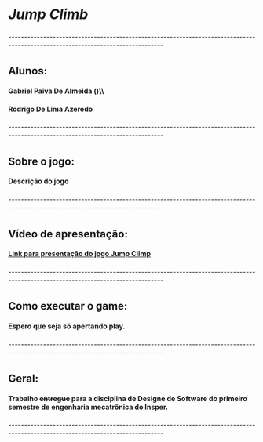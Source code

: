 # **_Jump Climb_**

###### -------------------------------------------------------------------------------------------------------------------------------

## Alunos:

#### Gabriel Paiva De Almeida ()\\\

#### Rodrigo De Lima Azeredo

###### -------------------------------------------------------------------------------------------------------------------------------

## Sobre o jogo:

#### Descrição do jogo

###### -------------------------------------------------------------------------------------------------------------------------------

## Vídeo de apresentação:

#### [Link para presentação do jogo Jump Climp](https://www.instagram.com/gabrielalmeida._/?hl=pt-br)

###### -------------------------------------------------------------------------------------------------------------------------------

## Como executar o game:

#### Espero que seja só apertando play.

###### -------------------------------------------------------------------------------------------------------------------------------

## Geral:

#### Trabalho ~~entregue~~ para a disciplina de Designe de Software do primeiro semestre de engenharia mecatrônica do Insper.

###### -------------------------------------------------------------------------------------------------------------------------------
